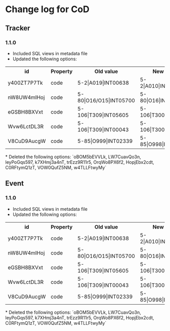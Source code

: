 # Change log for CoD

## Tracker

### 1.1.0

* Included SQL views in metadata file
* Updated the following options:
<table>
	<tr>
		<th>id</th>
		<th>Property</th>
		<th>Old value</th>
		<th>New value</th>
	</tr>
	<tr>
		<td>y400ZT7P7Tk</td>
		<td>code</td>
		<td>5-2|A019|INT00638</td>
		<td>5-2|A010|INT00638</td>
	</tr>
	<tr>
		<td>nW8UW4mIHoj</td>
		<td>code</td>
		<td>5-80|O16/O15|INT05700</td>
		<td>5-80|O16|INT05700</td>
	</tr>
	<tr>
		<td>eGSBH8BXVxt</td>
		<td>code</td>
		<td>5-106|T309|INT05605</td>
		<td>5-106|T300|INT05605</td>
	</tr>
	<tr>
		<td>Wvw6LctDL3R</td>
		<td>code</td>
		<td>5-106|T309|INT00043</td>
		<td>5-106|T300|INT00043</td>
	</tr>
	<tr>
		<td>V8CuD9AucgW</td>
		<td>code</td>
		<td>5-85|O999|INT02339</td>
		<td>5-85|O998|INT02339</td>
	</tr>
</table>
* Deleted the following options: `oBOM5bEVVLk, LW7CuavQo3n, leyPoGqs597, k7XHmj3a4nT, trEzz9R11r5, OrqWo8PX6f2, HopjEbx2cdt, C0RFtymQ1zT, VOW0QufZ5NM, w4TLLFtwyMy`

## Event

### 1.1.0

* Included SQL views in metadata file
* Updated the following options:
<table>
	<tr>
		<th>id</th>
		<th>Property</th>
		<th>Old value</th>
		<th>New value</th>
	</tr>
	<tr>
		<td>y400ZT7P7Tk</td>
		<td>code</td>
		<td>5-2|A019|INT00638</td>
		<td>5-2|A010|INT00638</td>
	</tr>
	<tr>
		<td>nW8UW4mIHoj</td>
		<td>code</td>
		<td>5-80|O16/O15|INT05700</td>
		<td>5-80|O16|INT05700</td>
	</tr>
	<tr>
		<td>eGSBH8BXVxt</td>
		<td>code</td>
		<td>5-106|T309|INT05605</td>
		<td>5-106|T300|INT05605</td>
	</tr>
	<tr>
		<td>Wvw6LctDL3R</td>
		<td>code</td>
		<td>5-106|T309|INT00043</td>
		<td>5-106|T300|INT00043</td>
	</tr>
	<tr>
		<td>V8CuD9AucgW</td>
		<td>code</td>
		<td>5-85|O999|INT02339</td>
		<td>5-85|O998|INT02339</td>
	</tr>
</table>
* Deleted the following options: `oBOM5bEVVLk, LW7CuavQo3n, leyPoGqs597, k7XHmj3a4nT, trEzz9R11r5, OrqWo8PX6f2, HopjEbx2cdt, C0RFtymQ1zT, VOW0QufZ5NM, w4TLLFtwyMy`
